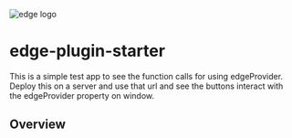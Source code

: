 ![edge logo](https://edgesecure.co/wp-content/themes/edgesecure/media/svg/logo.svg)

# edge-plugin-starter
This is a simple test app to see the function calls for using edgeProvider. 
Deploy this on a server and use that url and see the buttons interact with the edgeProvider property on window. 

## Overview

